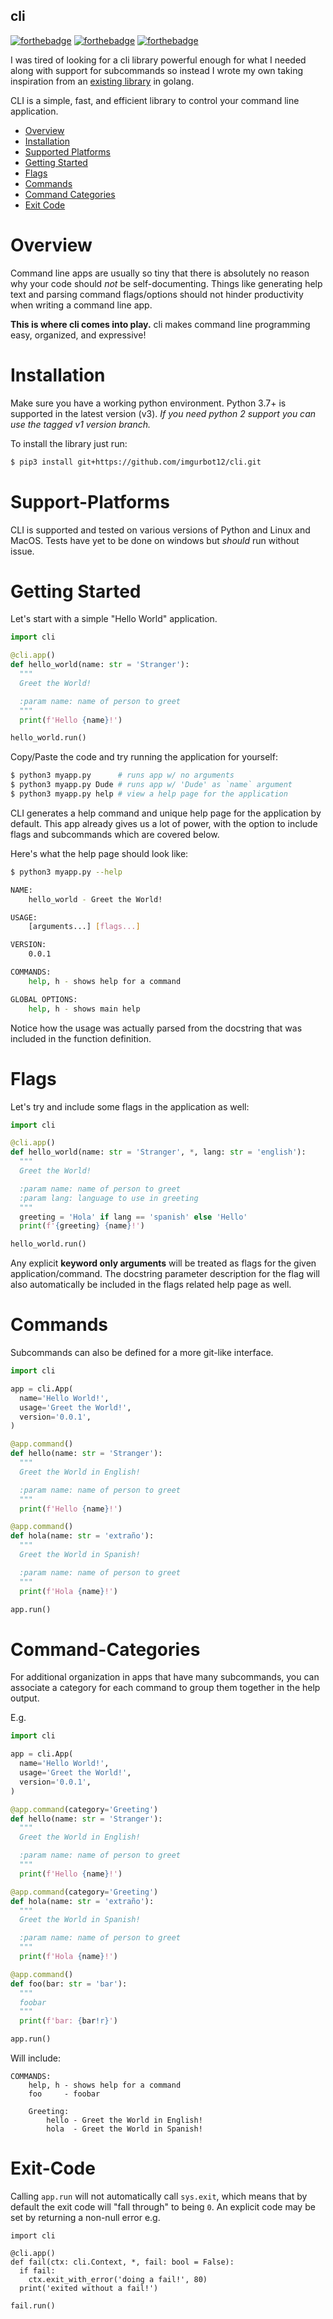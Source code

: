 cli
---

[![forthebadge](https://forthebadge.com/images/badges/you-didnt-ask-for-this.svg)](https://forthebadge.com)
[![forthebadge](https://forthebadge.com/images/badges/built-with-love.svg)](https://forthebadge.com)
[![forthebadge](https://forthebadge.com/images/badges/made-with-python.svg)](https://forthebadge.com)

I was tired of looking for a cli library powerful enough for what I needed along with
support for subcommands so instead I wrote my own taking inspiration from an 
[existing library](https://github.com/urfave/cli) in golang.

CLI is a simple, fast, and efficient library to control your command line application.

<!-- toc -->

- [Overview](#Overview)
- [Installation](#Installation)
- [Supported Platforms](#Supported-Platforms)
- [Getting Started](#Getting-Started)
- [Flags](#Flags)
- [Commands](#Commands)
- [Command Categories](#Command-Categories)
- [Exit Code](#Exit-Code)

<!-- tocstop -->

# Overview

Command line apps are usually so tiny that there is absolutely no reason why
your code should *not* be self-documenting. Things like generating help text and
parsing command flags/options should not hinder productivity when writing a
command line app.

**This is where cli comes into play.** cli makes command line programming easy,
organized, and expressive!

# Installation

Make sure you have a working python environment. Python 3.7+ is supported in the latest
version (v3). _If you need python 2 support you can use the tagged v1 version branch._

To install the library just run:
```bash
$ pip3 install git+https://github.com/imgurbot12/cli.git
```

# Support-Platforms

CLI is supported and tested on various versions of Python and Linux and MacOS.
Tests have yet to be done on windows but _should_ run without issue.

# Getting Started

Let's start with a simple "Hello World" application.

```python
import cli

@cli.app()
def hello_world(name: str = 'Stranger'):
  """
  Greet the World!

  :param name: name of person to greet
  """
  print(f'Hello {name}!')

hello_world.run()
```

Copy/Paste the code and try running the application for yourself:
```bash
$ python3 myapp.py      # runs app w/ no arguments
$ python3 myapp.py Dude # runs app w/ 'Dude' as `name` argument 
$ python3 myapp.py help # view a help page for the application
```

CLI generates a help command and unique help page for the application 
by default. This app already gives us a lot of power, with the option 
to include flags and subcommands which are covered below.

Here's what the help page should look like:
```bash
$ python3 myapp.py --help

NAME:
    hello_world - Greet the World!

USAGE:
    [arguments...] [flags...]

VERSION:
    0.0.1

COMMANDS:
    help, h - shows help for a command

GLOBAL OPTIONS:
    help, h - shows main help
```

Notice how the usage was actually parsed from the docstring
that was included in the function definition.

# Flags

Let's try and include some flags in the application as well:

```python
import cli

@cli.app()
def hello_world(name: str = 'Stranger', *, lang: str = 'english'):
  """
  Greet the World!

  :param name: name of person to greet
  :param lang: language to use in greeting
  """
  greeting = 'Hola' if lang == 'spanish' else 'Hello'
  print(f'{greeting} {name}!')

hello_world.run()
```

Any explicit **keyword only arguments** will be treated as flags for
the given application/command. The docstring parameter description
for the flag will also automatically be included in the flags related 
help page as well.

# Commands

Subcommands can also be defined for a more git-like interface.

```python
import cli

app = cli.App(
  name='Hello World!',
  usage='Greet the World!',
  version='0.0.1',
)

@app.command()
def hello(name: str = 'Stranger'):
  """
  Greet the World in English!

  :param name: name of person to greet
  """
  print(f'Hello {name}!')

@app.command()
def hola(name: str = 'extraño'):
  """
  Greet the World in Spanish!

  :param name: name of person to greet
  """
  print(f'Hola {name}!')

app.run()
```

# Command-Categories

For additional organization in apps that have many subcommands, you
can associate a category for each command to group them together in
the help output.

E.g.

```python
import cli

app = cli.App(
  name='Hello World!',
  usage='Greet the World!',
  version='0.0.1',
)

@app.command(category='Greeting')
def hello(name: str = 'Stranger'):
  """
  Greet the World in English!

  :param name: name of person to greet
  """
  print(f'Hello {name}!')

@app.command(category='Greeting')
def hola(name: str = 'extraño'):
  """
  Greet the World in Spanish!

  :param name: name of person to greet
  """
  print(f'Hola {name}!')

@app.command()
def foo(bar: str = 'bar'):
  """
  foobar
  """
  print(f'bar: {bar!r}')

app.run()
```

Will include:

```
COMMANDS:
    help, h - shows help for a command
    foo     - foobar

    Greeting:
        hello - Greet the World in English!
        hola  - Greet the World in Spanish!
```

# Exit-Code

Calling `app.run` will not automatically call `sys.exit`, which means that by
default the exit code will "fall through" to being `0`. An explicit code may
be set by returning a non-null error e.g.

```
import cli

@cli.app()
def fail(ctx: cli.Context, *, fail: bool = False):
  if fail:
    ctx.exit_with_error('doing a fail!', 80)
  print('exited without a fail!')

fail.run()
```


